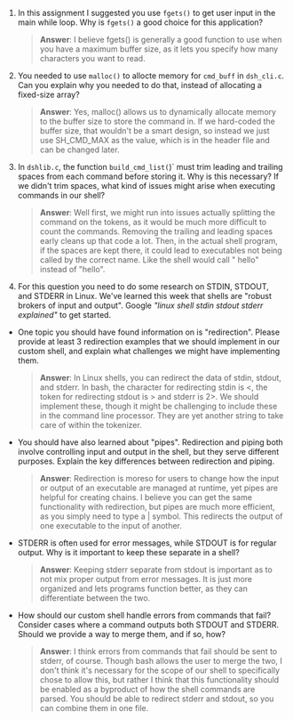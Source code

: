 1. In this assignment I suggested you use `fgets()` to get user input in the main while loop. Why is `fgets()` a good choice for this application?

    > **Answer**: I believe fgets() is generally a good function to use when you have a maximum buffer size, as it lets you specify how many characters you want to read.

2. You needed to use `malloc()` to allocte memory for `cmd_buff` in `dsh_cli.c`. Can you explain why you needed to do that, instead of allocating a fixed-size array?

    > **Answer**:  Yes, malloc() allows us to dynamically allocate memory to the buffer size to store the command in. If we hard-coded the buffer size, that wouldn't be a smart design, so instead we just use SH_CMD_MAX as the value, which is in the header file and can be changed later.


3. In `dshlib.c`, the function `build_cmd_list(`)` must trim leading and trailing spaces from each command before storing it. Why is this necessary? If we didn't trim spaces, what kind of issues might arise when executing commands in our shell?

    > **Answer**:  Well first, we might run into issues actually splitting the command on the tokens, as it would be much more difficult to count the commands. Removing the trailing and leading spaces early cleans up that code a lot. Then, in the actual shell program, if the spaces are kept there, it could lead to executables not being called by the correct name. Like the shell would call " hello" instead of "hello".

4. For this question you need to do some research on STDIN, STDOUT, and STDERR in Linux. We've learned this week that shells are "robust brokers of input and output". Google _"linux shell stdin stdout stderr explained"_ to get started.

- One topic you should have found information on is "redirection". Please provide at least 3 redirection examples that we should implement in our custom shell, and explain what challenges we might have implementing them.

    > **Answer**:  In Linux shells, you can redirect the data of stdin, stdout, and stderr. In bash, the character for redirecting stdin is <, the token for redirecting stdout is > and stderr is 2>. We should implement these, though it might be challenging to include these in the command line processor. They are yet another string to take care of within the tokenizer.

- You should have also learned about "pipes". Redirection and piping both involve controlling input and output in the shell, but they serve different purposes. Explain the key differences between redirection and piping.

    > **Answer**:  Redirection is moreso for users to change how the input or output of an executable are managed at runtime, yet pipes are helpful for creating chains. I believe you can get the same functionality with redirection, but pipes are much more efficient, as you simply need to type a | symbol. This redirects the output of one executable to the input of another. 

- STDERR is often used for error messages, while STDOUT is for regular output. Why is it important to keep these separate in a shell?

    > **Answer**:  Keeping stderr separate from stdout is important as to not mix proper output from error messages. It is just more organized and lets programs function better, as they can differentiate between the two.

- How should our custom shell handle errors from commands that fail? Consider cases where a command outputs both STDOUT and STDERR. Should we provide a way to merge them, and if so, how?

    > **Answer**:  I think errors from commands that fail should be sent to stderr, of course. Though bash allows the user to merge the two, I don't think it's necessary for the scope of our shell to specifically chose to allow this, but rather I think that this functionality should be enabled as a byproduct of how the shell commands are parsed. You should be able to redirect stderr and stdout, so you can combine them in one file.